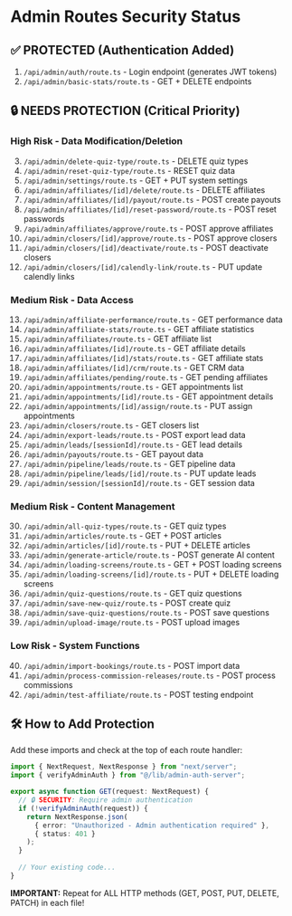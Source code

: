 # Admin Routes Security Status

## ✅ PROTECTED (Authentication Added)
1. `/api/admin/auth/route.ts` - Login endpoint (generates JWT tokens)
2. `/api/admin/basic-stats/route.ts` - GET + DELETE endpoints

## 🔒 NEEDS PROTECTION (Critical Priority)

### High Risk - Data Modification/Deletion
3. `/api/admin/delete-quiz-type/route.ts` - DELETE quiz types
4. `/api/admin/reset-quiz-type/route.ts` - RESET quiz data
5. `/api/admin/settings/route.ts` - GET + PUT system settings
6. `/api/admin/affiliates/[id]/delete/route.ts` - DELETE affiliates
7. `/api/admin/affiliates/[id]/payout/route.ts` - POST create payouts
8. `/api/admin/affiliates/[id]/reset-password/route.ts` - POST reset passwords
9. `/api/admin/affiliates/approve/route.ts` - POST approve affiliates
10. `/api/admin/closers/[id]/approve/route.ts` - POST approve closers
11. `/api/admin/closers/[id]/deactivate/route.ts` - POST deactivate closers
12. `/api/admin/closers/[id]/calendly-link/route.ts` - PUT update calendly links

### Medium Risk - Data Access
13. `/api/admin/affiliate-performance/route.ts` - GET performance data
14. `/api/admin/affiliate-stats/route.ts` - GET affiliate statistics
15. `/api/admin/affiliates/route.ts` - GET affiliate list
16. `/api/admin/affiliates/[id]/route.ts` - GET affiliate details
17. `/api/admin/affiliates/[id]/stats/route.ts` - GET affiliate stats
18. `/api/admin/affiliates/[id]/crm/route.ts` - GET CRM data
19. `/api/admin/affiliates/pending/route.ts` - GET pending affiliates
20. `/api/admin/appointments/route.ts` - GET appointments list
21. `/api/admin/appointments/[id]/route.ts` - GET appointment details
22. `/api/admin/appointments/[id]/assign/route.ts` - PUT assign appointments
23. `/api/admin/closers/route.ts` - GET closers list
24. `/api/admin/export-leads/route.ts` - POST export lead data
25. `/api/admin/leads/[sessionId]/route.ts` - GET lead details
26. `/api/admin/payouts/route.ts` - GET payout data
27. `/api/admin/pipeline/leads/route.ts` - GET pipeline data
28. `/api/admin/pipeline/leads/[id]/route.ts` - PUT update leads
29. `/api/admin/session/[sessionId]/route.ts` - GET session data

### Medium Risk - Content Management
30. `/api/admin/all-quiz-types/route.ts` - GET quiz types
31. `/api/admin/articles/route.ts` - GET + POST articles
32. `/api/admin/articles/[id]/route.ts` - PUT + DELETE articles
33. `/api/admin/generate-article/route.ts` - POST generate AI content
34. `/api/admin/loading-screens/route.ts` - GET + POST loading screens
35. `/api/admin/loading-screens/[id]/route.ts` - PUT + DELETE loading screens
36. `/api/admin/quiz-questions/route.ts` - GET quiz questions
37. `/api/admin/save-new-quiz/route.ts` - POST create quiz
38. `/api/admin/save-quiz-questions/route.ts` - POST save questions
39. `/api/admin/upload-image/route.ts` - POST upload images

### Low Risk - System Functions
40. `/api/admin/import-bookings/route.ts` - POST import data
41. `/api/admin/process-commission-releases/route.ts` - POST process commissions
42. `/api/admin/test-affiliate/route.ts` - POST testing endpoint

## 🛠️ How to Add Protection

Add these imports and check at the top of each route handler:

```typescript
import { NextRequest, NextResponse } from "next/server";
import { verifyAdminAuth } from "@/lib/admin-auth-server";

export async function GET(request: NextRequest) {
  // 🔒 SECURITY: Require admin authentication
  if (!verifyAdminAuth(request)) {
    return NextResponse.json(
      { error: "Unauthorized - Admin authentication required" },
      { status: 401 }
    );
  }
  
  // Your existing code...
}
```

**IMPORTANT:** Repeat for ALL HTTP methods (GET, POST, PUT, DELETE, PATCH) in each file!

